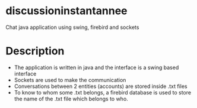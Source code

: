 # discussioninstantannee
Chat java application using swing, firebird and sockets

# Description

- The application is written in java and the interface is a swing based interface
- Sockets are used to make the communication
- Conversations between 2 entities (accounts) are stored inside .txt files
- To know to whom some .txt belongs, a firebird database is used to store the name of the .txt file which belongs to who.
